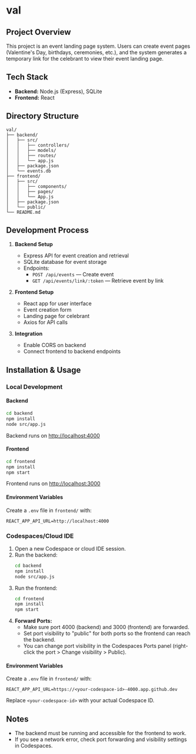 # val

## Project Overview

This project is an event landing page system. Users can create event pages (Valentine's Day, birthdays, ceremonies, etc.), and the system generates a temporary link for the celebrant to view their event landing page.

## Tech Stack

- **Backend:** Node.js (Express), SQLite
- **Frontend:** React

## Directory Structure

```
val/
├── backend/
│   ├── src/
│   │   ├── controllers/
│   │   ├── models/
│   │   ├── routes/
│   │   └── app.js
│   ├── package.json
│   └── events.db
├── frontend/
│   ├── src/
│   │   ├── components/
│   │   ├── pages/
│   │   └── App.js
│   ├── package.json
│   └── public/
└── README.md
```

## Development Process

1. **Backend Setup**
	- Express API for event creation and retrieval
	- SQLite database for event storage
	- Endpoints:
	  - `POST /api/events` — Create event
	  - `GET /api/events/link/:token` — Retrieve event by link

2. **Frontend Setup**
	- React app for user interface
	- Event creation form
	- Landing page for celebrant
	- Axios for API calls

3. **Integration**
	- Enable CORS on backend
	- Connect frontend to backend endpoints


## Installation & Usage

### Local Development

#### Backend
```bash
cd backend
npm install
node src/app.js
```
Backend runs on [http://localhost:4000](http://localhost:4000)

#### Frontend
```bash
cd frontend
npm install
npm start
```
Frontend runs on [http://localhost:3000](http://localhost:3000)

#### Environment Variables
Create a `.env` file in `frontend/` with:
```
REACT_APP_API_URL=http://localhost:4000
```

### Codespaces/Cloud IDE

1. Open a new Codespace or cloud IDE session.
2. Run the backend:
	```bash
	cd backend
	npm install
	node src/app.js
	```
3. Run the frontend:
	```bash
	cd frontend
	npm install
	npm start
	```
4. **Forward Ports:**
	- Make sure port 4000 (backend) and 3000 (frontend) are forwarded.
	- Set port visibility to "public" for both ports so the frontend can reach the backend.
	- You can change port visibility in the Codespaces Ports panel (right-click the port > Change visibility > Public).

#### Environment Variables
Create a `.env` file in `frontend/` with:
```
REACT_APP_API_URL=https://<your-codespace-id>-4000.app.github.dev
```
Replace `<your-codespace-id>` with your actual Codespace ID.

## Notes
- The backend must be running and accessible for the frontend to work.
- If you see a network error, check port forwarding and visibility settings in Codespaces.